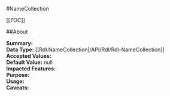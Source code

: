 #NameCollection

[[_TOC_]]

##About

**Summary:**   
**Data Type:** [[Rdl.NameCollection|/API/Rdl/Rdl-NameCollection]]  
**Accepted Values:**   
**Default Value:** null  
**Impacted Features:**   
**Purpose:**   
**Usage:**   
**Caveats:**   

